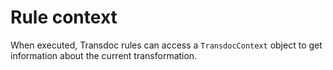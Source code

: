 # Rule context

When executed, Transdoc rules can access a `TransdocContext` object to get
information about the current transformation.
